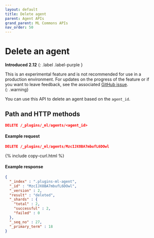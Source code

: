 ```yaml
---
layout: default
title: Delete agent
parent: Agent APIs
grand_parent: ML Commons APIs
nav_order: 50
---
```


# Delete an agent
**Introduced 2.12**
{: .label .label-purple }

This is an experimental feature and is not recommended for use in a production environment. For updates on the progress of the feature or if you want to leave feedback, see the associated [GitHub issue](https://github.com/opensearch-project/ml-commons/issues/1161).    
{: .warning}

You can use this API to delete an agent based on the `agent_id`.

## Path and HTTP methods

```json
DELETE /_plugins/_ml/agents/<agent_id>
```

#### Example request

```json
DELETE /_plugins/_ml/agents/MzcIJX8BA7mbufL6DOwl
```
{% include copy-curl.html %}

#### Example response

```json
{
  "_index" : ".plugins-ml-agent",
  "_id" : "MzcIJX8BA7mbufL6DOwl",
  "_version" : 2,
  "result" : "deleted",
  "_shards" : {
    "total" : 2,
    "successful" : 2,
    "failed" : 0
  },
  "_seq_no" : 27,
  "_primary_term" : 18
}
```